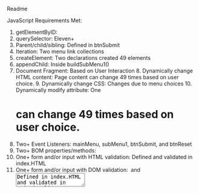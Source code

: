 Readme

JavaScript Requirements Met:
 1. getElementByID: <div>
 2. querySelector: Eleven+
 3. Parent/child/sibling: Defined in btnSubmit
 4. Iteration: Two menu link collections
 5. createElement: Two declarations created 49 <a> elements
 6. appendChild: Inside buildSubMenu1()
 7. Document Fragment:
    Based on User Interaction
     8. Dynamically change HTML content: Page content can change 49 times based on user choice.
     9. Dynamically change CSS: Changes due to menu choices
    10. Dynamically modify attribute: One <h1> can change 49 times based on user choice.
11. Two+ Event Listeners: mainMenu, subMenu1, btnSubmit, and btnReset 
12. Two+ BOM properties/methods:
13. One+ form and/or input with HTML validation: <checkbox> Defined and validated in index.HTML
14. One+ form and/or input with DOM validation: <image> and <textArea> Defined in index.HTML and validated in main.js
15. Error Free
16. Commit Frequently
17. Readme
18. Creativity, presentation, and UE
19. Submit Link in Canvas

Extras:
 1. 
 2. 
 3. 
 4. 
 5. 
 6. 
 7. 
 8. 
 9. 
10. 

GitHub Link:
    https://github.com/michelehobson/DOM.git


About my website
